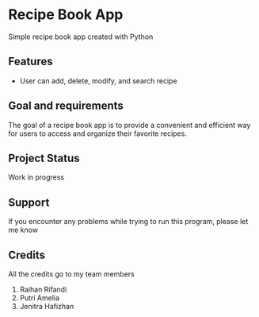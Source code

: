 # Recipe Book App
Simple recipe book app created with Python

## Features
- User can add, delete, modify, and search recipe

## Goal and requirements
The goal of a recipe book app is to provide a convenient and efficient way for users to access and organize their favorite recipes.

## Project Status
Work in progress

## Support
If you encounter any problems while trying to run this program, please let me know

## Credits
All the credits go to my team members
1. Raihan Rifandi
2. Putri Amelia
3. Jenitra Hafizhan
